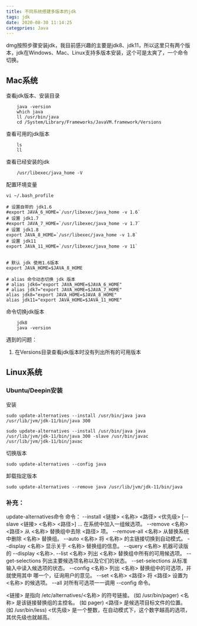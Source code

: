 ```yaml
---
title: 不同系统搭建多版本的jdk
tags: jdk
date: 2020-08-30 11:14:25
categpries: Java
---
```

dmg按照步骤安装jdk，我目前感兴趣的主要是jdk8、jdk11，所以这里只有两个版本，jdk在Windows、Mac、Linux支持多版本安装，这个可是太爽了，一个命令切换。

<!-- more -->
## Mac系统
查看jdk版本、安装目录
```
	java -version
	which java
	ll /usr/bin/java
	cd /System/Library/Frameworks/JavaVM.framework/Versions
```
查看可用的jdk版本
```
	ls
	ll
```
查看已经安装的jdk
```
	/usr/libexec/java_home -V
```
配置环境变量
	
	vi ~/.bash_profile

```
# 设置自带的 jdk1.6
#export JAVA_6_HOME=`/usr/libexec/java_home -v 1.6`
# 设置 jdk1.7
#export JAVA_7_HOME=`/usr/libexec/java_home -v 1.7`
# 设置 jdk1.8
export JAVA_8_HOME=`/usr/libexec/java_home -v 1.8`
# 设置 jdk11
export JAVA_11_HOME=`/usr/libexec/java_home -v 11`


# 默认 jdk 使用1.6版本
export JAVA_HOME=$JAVA_8_HOME

# alias 命令动态切换 jdk 版本
# alias jdk6="export JAVA_HOME=$JAVA_6_HOME"
# alias jdk7="export JAVA_HOME=$JAVA_7_HOME"
alias jdk8="export JAVA_HOME=$JAVA_8_HOME"
alias jdk11="export JAVA_HOME=$JAVA_11_HOME"

```

命令切换jdk版本
```
	jdk8
	java -version
```
遇到的问题：

1. 在Versions目录查看jdk版本时没有列出所有的可用版本

## Linux系统
### Ubuntu/Deepin安装
安装
```
sudo update-alternatives --install /usr/bin/java java /usr/lib/jvm/jdk-11/bin/java 300  

sudo update-alternatives --install /usr/bin/java java /usr/lib/jvm/jdk-11/bin/java 300 -slave /usr/bin/javac /usr/lib/jvm/jdk-11/bin/javac
```
切换版本
```
sudo update-alternatives --config java
```
卸载指定版本
```
sudo update-alternatives --remove java /usr/lib/jvm/jdk-11/bin/java
```

### 补充：
update-alternatives命令
命令：
  --install <链接> <名称> <路径> <优先级>
    [--slave <链接> <名称> <路径>] ...
                           在系统中加入一组候选项。
  --remove <名称> <路径>   从 <名称> 替换组中去除 <路径> 项。
  --remove-all <名称>      从替换系统中删除 <名称> 替换组。
  --auto <名称>            将 <名称> 的主链接切换到自动模式。
  --display <名称>         显示关于 <名称> 替换组的信息。
  --query <名称>           机器可读版的 --display <名称>.
  --list <名称>            列出 <名称> 替换组中所有的可用候选项。
  --get-selections         列出主要候选项名称以及它们的状态。
  --set-selections         从标准输入中读入候选项的状态。
  --config <名称>          列出 <名称> 替换组中的可选项，并就使用其中
                           哪一个，征询用户的意见。
  --set <名称> <路径>      将 <路径> 设置为 <名称> 的候选项。
  --all                    对所有可选项一一调用 --config 命令。

<链接> 是指向 /etc/alternatives/<名称> 的符号链接。
    (如 /usr/bin/pager)
<名称> 是该链接替换组的主控名。
    (如 pager)
<路径> 是候选项目标文件的位置。
    (如 /usr/bin/less)
<优先级> 是一个整数，在自动模式下，这个数字越高的选项，其优先级也就越高。

